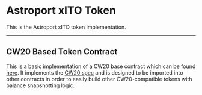 # Astroport xITO Token

This is the Astroport xITO token implementation.

---

## CW20 Based Token Contract

This is a basic implementation of a CW20 base contract which can be found [here](https://github.com/CosmWasm/cw-plus/tree/main/contracts/cw20-base). It implements the [CW20 spec](https://github.com/CosmWasm/cosmwasm-plus/tree/master/packages/cw20) and is designed to be imported into other contracts in order to easily build other CW20-compatible tokens with balance snapshotting logic.
